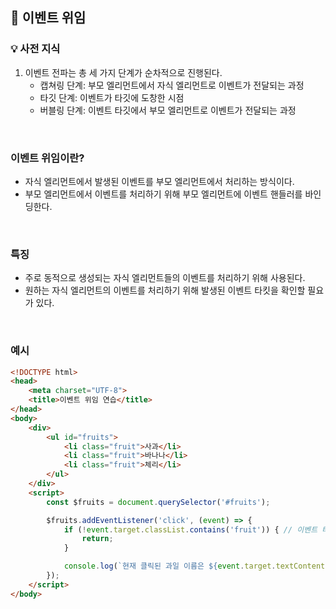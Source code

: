 ## 📌 이벤트 위임

### 💡 사전 지식
1. 이벤트 전파는 총 세 가지 단계가 순차적으로 진행된다.
    - 캡쳐링 단계: 부모 엘리먼트에서 자식 엘리먼트로 이벤트가 전달되는 과정
    - 타깃 단계: 이벤트가 타깃에 도창한 시점
    - 버블링 단계: 이벤트 타깃에서 부모 엘리먼트로 이벤트가 전달되는 과정

<br>

### 이벤트 위임이란?
- 자식 엘리먼트에서 발생된 이벤트를 부모 엘리먼트에서 처리하는 방식이다.
- 부모 엘리먼트에서 이벤트를 처리하기 위해 부모 엘리먼트에 이벤트 핸들러를 바인딩한다.

<br>

### 특징
- 주로 동적으로 생성되는 자식 엘리먼트들의 이벤트를 처리하기 위해 사용된다.
- 원하는 자식 엘리먼트의 이벤트를 처리하기 위해 발생된 이벤트 타킷을 확인할 필요가 있다.

<br>

### 예시
```html
<!DOCTYPE html>
<head>
    <meta charset="UTF-8">
    <title>이벤트 위임 연습</title>
</head>
<body>
    <div>
        <ul id="fruits">
            <li class="fruit">사과</li>
            <li class="fruit">바나나</li>
            <li class="fruit">체리</li>
        </ul>
    </div>
    <script>
        const $fruits = document.querySelector('#fruits');

        $fruits.addEventListener('click', (event) => {
            if (!event.target.classList.contains('fruit')) { // 이벤트 타깃의 class를 확인
                return;
            }

            console.log(`현재 클릭된 과일 이름은 ${event.target.textContent}입니다.`)
        });
    </script>
</body>
```


